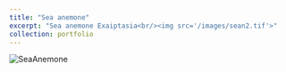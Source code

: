 ```yaml
---
title: "Sea anemone"
excerpt: "Sea anemone Exaiptasia<br/><img src='/images/sean2.tif'>"
collection: portfolio
---
```

![SeaAnemone](sean2.tif)

